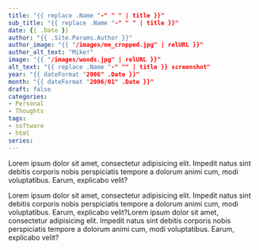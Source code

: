 ```yaml
---
title: "{{ replace .Name "-" " " | title }}"
sub_title: "{{ replace .Name "-" " " | title }}"
date: {{ .Date }}
author: "{{ .Site.Params.Author }}"
author_image: "{{ "/images/me_cropped.jpg" | relURL }}"
author_alt_text: "Mike!"
image: "{{ "/images/woods.jpg" | relURL }}"
alt_text: "{{ replace .Name "-" "" | title }} screenshot"
year: "{{ dateFormat "2006" .Date }}"
month: "{{ dateFormat "2006/01" .Date }}"
draft: false
categories:
- Personal
- Thoughts
tags:
- software
- html
series:
---
```


Lorem ipsum dolor sit amet, consectetur adipisicing elit. Impedit natus sint debitis corporis nobis perspiciatis tempore a dolorum animi cum, modi voluptatibus. Earum, explicabo velit?

<!--more-->

Lorem ipsum dolor sit amet, consectetur adipisicing elit. Impedit natus sint debitis corporis nobis perspiciatis tempore a dolorum animi cum, modi voluptatibus. Earum, explicabo velit?Lorem ipsum dolor sit amet, consectetur adipisicing elit. Impedit natus sint debitis corporis nobis perspiciatis tempore a dolorum animi cum, modi voluptatibus. Earum, explicabo velit?
